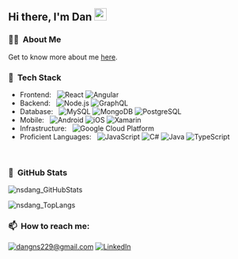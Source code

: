 <h2>Hi there, I'm Dan <img src="https://media.giphy.com/media/hvRJCLFzcasrR4ia7z/giphy.gif" width="25px"></h2>

<h3>👨‍💻 &nbsp;About Me</h3>

Get to know more about me [here](https://nsdang.com/).


<h3>🥞 &nbsp;Tech Stack</h3>

- Frontend: &nbsp;
  ![React](https://img.shields.io/badge/-React-333333?style=flat&logo=react)
  ![Angular](https://img.shields.io/badge/-Redux-333333?style=flat&logo=redux&logoColor=purple)
- Backend: &nbsp;
  ![Node.js](https://img.shields.io/badge/-Node.js-333333?style=flat&logo=node.js)
  ![GraphQL](https://img.shields.io/badge/-Graph%20QL-333333?style=flat&logo=graphql&logoColor=magenta)
- Database: &nbsp;
  ![MySQL](https://img.shields.io/badge/-MySQL-333333?style=flat&logo=mysql)
  ![MongoDB](https://img.shields.io/badge/-MongoDB-333333?style=flat&logo=mongodb)
  ![PostgreSQL](https://img.shields.io/badge/-PostgreSQL-333333?style=flat&logo=postgreSQL)
- Mobile: &nbsp;
  ![Android](https://img.shields.io/badge/-Android-333333?style=flat&logo=android)
  ![iOS](https://img.shields.io/badge/-iOS-333333?style=flat&logo=apple)
  ![Xamarin](https://img.shields.io/badge/-Xamarin-333333?style=flat&logo=Xamarin)
- Infrastructure: &nbsp;
  ![Google Cloud Platform](https://img.shields.io/badge/-Google%20Cloud%20Platform-333333?style=flat&logo=google&logoColor=red)
- Proficient Languages: &nbsp;
  ![JavaScript](https://img.shields.io/badge/-JavaScript-333333?style=flat&logo=javascript)
  ![C#](https://img.shields.io/badge/-C_Sharp-333333?style=flat&logo=c-sharp)
  ![Java](https://img.shields.io/badge/-Java-333333?style=flat&logo=java&logoColor=orange)
  ![TypeScript](https://img.shields.io/badge/-TypeScript-333333?style=flat&logo=typescript)
<br/>


<h3>👀 &nbsp;GitHub Stats</h3>

<p align="left"> <img src="https://github-readme-stats.vercel.app/api?username=nsdang&show_icons=true&theme=gotham" alt="nsdang_GitHubStats" />
<p align="left"> <img src="https://github-readme-stats.vercel.app/api/top-langs/?username=nsdang&layout=compact" alt="nsdang_TopLangs" />

<h3>📫 &nbsp;How to reach me:</h3>

<a href="mailto:dangns229@gmail.com">![dangns229@gmail.com](https://img.shields.io/badge/Gmail-D14836?style=for-the-badge&logo=gmail&logoColor=white)</a> <a href="https://www.linkedin.com/in/dang-s-nguyen/">![LinkedIn](https://img.shields.io/badge/LinkedIn-0077B5?style=for-the-badge&logo=linkedin&logoColor=white)</a>



